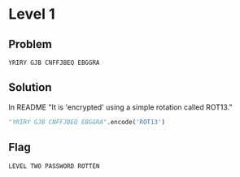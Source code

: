 # Level 1

## Problem
```
YRIRY GJB CNFFJBEQ EBGGRA
```

## Solution

In README
"It is 'encrypted' using a simple rotation called ROT13."

```python
"YRIRY GJB CNFFJBEQ EBGGRA".encode('ROT13')
```

## Flag

```
LEVEL TWO PASSWORD ROTTEN
```